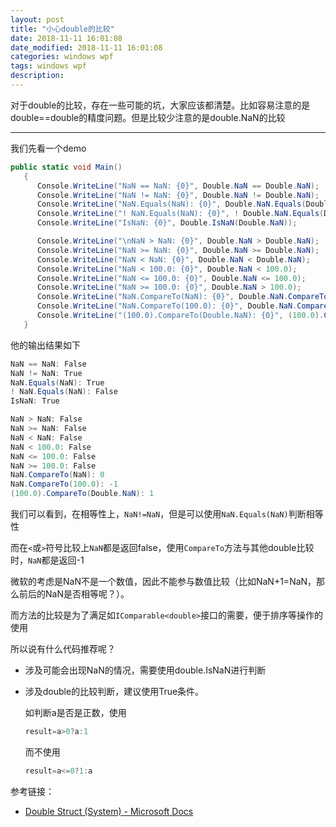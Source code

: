 ```yaml
---
layout: post
title: "小心double的比较"
date: 2018-11-11 16:01:08
date_modified: 2018-11-11 16:01:08
categories: windows wpf
tags: windows wpf
description: 
---
```


对于double的比较，存在一些可能的坑，大家应该都清楚。比如容易注意的是double==double的精度问题。但是比较少注意的是double.NaN的比较

-----

我们先看一个demo

```C#
public static void Main()
   {
      Console.WriteLine("NaN == NaN: {0}", Double.NaN == Double.NaN); 
      Console.WriteLine("NaN != NaN: {0}", Double.NaN != Double.NaN); 
      Console.WriteLine("NaN.Equals(NaN): {0}", Double.NaN.Equals(Double.NaN)); 
      Console.WriteLine("! NaN.Equals(NaN): {0}", ! Double.NaN.Equals(Double.NaN)); 
      Console.WriteLine("IsNaN: {0}", Double.IsNaN(Double.NaN));

      Console.WriteLine("\nNaN > NaN: {0}", Double.NaN > Double.NaN); 
      Console.WriteLine("NaN >= NaN: {0}", Double.NaN >= Double.NaN); 
      Console.WriteLine("NaN < NaN: {0}", Double.NaN < Double.NaN);
      Console.WriteLine("NaN < 100.0: {0}", Double.NaN < 100.0); 
      Console.WriteLine("NaN <= 100.0: {0}", Double.NaN <= 100.0); 
      Console.WriteLine("NaN >= 100.0: {0}", Double.NaN > 100.0);
      Console.WriteLine("NaN.CompareTo(NaN): {0}", Double.NaN.CompareTo(Double.NaN)); 
      Console.WriteLine("NaN.CompareTo(100.0): {0}", Double.NaN.CompareTo(100.0)); 
      Console.WriteLine("(100.0).CompareTo(Double.NaN): {0}", (100.0).CompareTo(Double.NaN)); 
   }
```

他的输出结果如下

```C#
NaN == NaN: False
NaN != NaN: True
NaN.Equals(NaN): True
! NaN.Equals(NaN): False
IsNaN: True

NaN > NaN: False
NaN >= NaN: False
NaN < NaN: False
NaN < 100.0: False
NaN <= 100.0: False
NaN >= 100.0: False
NaN.CompareTo(NaN): 0
NaN.CompareTo(100.0): -1
(100.0).CompareTo(Double.NaN): 1
```

我们可以看到，在相等性上，`NaN!=NaN`，但是可以使用`NaN.Equals(NaN)`判断相等性

而在`<`或`>`符号比较上`NaN`都是返回false，使用`CompareTo`方法与其他double比较时，`NaN`都是返回-1

微软的考虑是NaN不是一个数值，因此不能参与数值比较（比如NaN+1=NaN，那么前后的NaN是否相等呢？）。

而方法的比较是为了满足如`IComparable<double>`接口的需要，便于排序等操作的使用



所以说有什么代码推荐呢？

- 涉及可能会出现NaN的情况，需要使用double.IsNaN进行判断

- 涉及double的比较判断，建议使用True条件。

  如判断a是否是正数，使用

  ```C#
  result=a>0?a:1
  ```

  而不使用

  ```C#
  result=a<=0?1:a
  ```


参考链接：

- [Double Struct (System) - Microsoft Docs](https://docs.microsoft.com/en-us/dotnet/api/system.double?view=netframework-4.7.2)





